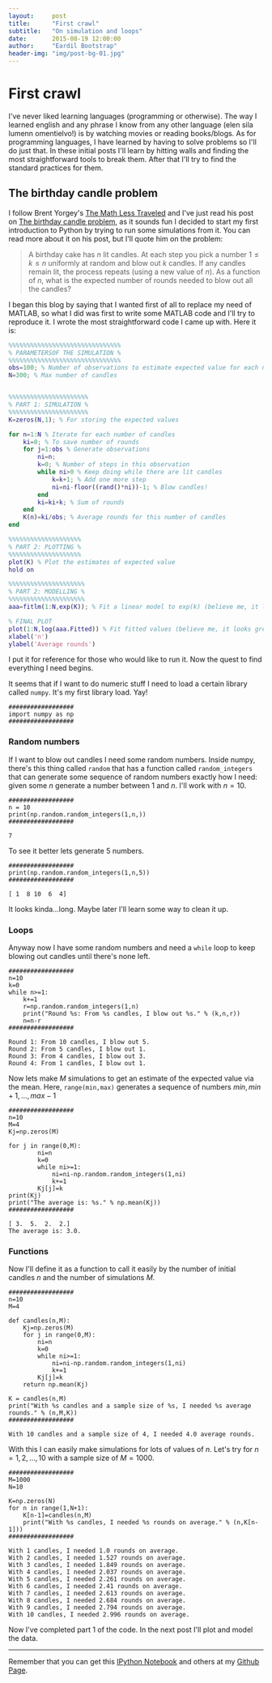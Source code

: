 ```yaml
---
layout:     post
title:      "First crawl"
subtitle:   "On simulation and loops"
date:       2015-08-19 12:00:00
author:     "Eardil Bootstrap"
header-img: "img/post-bg-01.jpg"
---
```


# First crawl

I've never liked learning languages (programming or otherwise). The way I learned english and any phrase I know from any other language (elen sila lumenn omentielvo!) is by watching movies or reading books/blogs. As for programming languages, I have learned by having to solve problems so I'll do just that. In these initial posts I'll learn by hitting walls and finding the most straightforward tools to break them. After that I'll try to find the standard practices for them.

## The birthday candle problem
I follow Brent Yorgey's [The Math Less Traveled](http://mathlesstraveled.com/) and I've just read his post on [The birthday candle problem](http://mathlesstraveled.com/2015/08/07/the-birthday-candle-problem/), as it sounds fun I decided to start my first introduction to Python by trying to run some simulations from it. You can read more about it on his post, but I'll quote him on the problem:

>A birthday cake has $n$ lit candles. At each step you pick a number $1 \leq k \leq n$ uniformly at random and blow out $k$ candles. If any candles remain lit, the process repeats (using a new value of $n$). As a function of $n$, what is the expected number of rounds needed to blow out all the candles?

I began this blog by saying that I wanted first of all to replace my need of MATLAB, so what I did was first to write some MATLAB code and I'll try to reproduce it. I wrote the most straightforward code I came up with. Here it is:

``` Matlab
%%%%%%%%%%%%%%%%%%%%%%%%%%%%%%%
% PARAMETERSOF THE SIMULATION %
%%%%%%%%%%%%%%%%%%%%%%%%%%%%%%%
obs=100; % Number of observations to estimate expected value for each n
N=300; % Max number of candles


%%%%%%%%%%%%%%%%%%%%%%
% PART 1: SIMULATION %
%%%%%%%%%%%%%%%%%%%%%%
K=zeros(N,1); % For storing the expected values

for n=1:N % Iterate for each number of candles
    ki=0; % To save number of rounds
    for j=1:obs % Generate observations
        ni=n;
        k=0; % Number of steps in this observation
        while ni>0 % Keep doing while there are lit candles
            k=k+1; % Add one more step
            ni=ni-floor((rand()*ni))-1; % Blow candles!
        end
        ki=ki+k; % Sum of rounds
    end
    K(n)=ki/obs; % Average rounds for this number of candles
end

%%%%%%%%%%%%%%%%%%%%
% PART 2: PLOTTING %
%%%%%%%%%%%%%%%%%%%%
plot(K) % Plot the estimates of expected value
hold on

%%%%%%%%%%%%%%%%%%%%%
% PART 2: MODELLING %
%%%%%%%%%%%%%%%%%%%%%
aaa=fitlm(1:N,exp(K)); % Fit a linear model to exp(k) (believe me, it looks logaritmic)

% FINAL PLOT
plot(1:N,log(aaa.Fitted)) % Fit fitted values (believe me, it looks great)
xlabel('n')
ylabel('Average rounds')
```

I put it for reference for those who would like to run it. Now the quest to find everything I need begins.

It seems that if I want to do numeric stuff I need to load a certain library called `numpy`. It's my first library load. Yay!


    ##################
    import numpy as np
    ##################

### Random numbers
If I want to blow out candles I need some random numbers. Inside numpy, there's this thing called `random` that has a function called `random_integers` that can generate some sequence of random numbers exactly how I need: given some $n$ generate a number between $1$ and $n$. I'll work with $n=10$.


    ##################
    n = 10
    print(np.random.random_integers(1,n,))
    ##################

    7
    

To see it better lets generate 5 numbers.


    ##################
    print(np.random.random_integers(1,n,5))
    ##################

    [ 1  8 10  6  4]
    

It looks kinda...long. Maybe later I'll learn some way to clean it up.

### Loops
Anyway now I have some random numbers and need a `while` loop to keep blowing out candles until there's none left.


    ##################
    n=10
    k=0
    while n>=1:
        k+=1
        r=np.random.random_integers(1,n)
        print("Round %s: From %s candles, I blow out %s." % (k,n,r))
        n=n-r
    ##################

    Round 1: From 10 candles, I blow out 5.
    Round 2: From 5 candles, I blow out 1.
    Round 3: From 4 candles, I blow out 3.
    Round 4: From 1 candles, I blow out 1.
    

Now lets make $M$ simulations to get an estimate of the expected value via the mean. Here, `range(min,max)` generates a sequence of numbers $min, min+1,\dots,max-1$


    ##################
    n=10
    M=4
    Kj=np.zeros(M)
    
    for j in range(0,M):
            ni=n
            k=0
            while ni>=1:
                ni=ni-np.random.random_integers(1,ni)
                k+=1
            Kj[j]=k
    print(Kj)
    print("The average is: %s." % np.mean(Kj))
    ##################

    [ 3.  5.  2.  2.]
    The average is: 3.0.
    

### Functions
Now I'll define it as a function to call it easily by the number of initial candles $n$ and the number of simulations $M$.


    ##################
    n=10
    M=4
    
    def candles(n,M):
        Kj=np.zeros(M)
        for j in range(0,M):
            ni=n
            k=0
            while ni>=1:
                ni=ni-np.random.random_integers(1,ni)
                k+=1
            Kj[j]=k
        return np.mean(Kj)
    
    K = candles(n,M)
    print("With %s candles and a sample size of %s, I needed %s average rounds." % (n,M,K))
    ##################

    With 10 candles and a sample size of 4, I needed 4.0 average rounds.
    

With this I can easily make simulations for lots of values of $n$. Let's try for $n=1,2,\dots,10$ with a sample size of $M=1000$. 


    ##################
    M=1000
    N=10
    
    K=np.zeros(N)
    for n in range(1,N+1):
        K[n-1]=candles(n,M)
        print("With %s candles, I needed %s rounds on average." % (n,K[n-1]))
    ##################

    With 1 candles, I needed 1.0 rounds on average.
    With 2 candles, I needed 1.527 rounds on average.
    With 3 candles, I needed 1.849 rounds on average.
    With 4 candles, I needed 2.037 rounds on average.
    With 5 candles, I needed 2.261 rounds on average.
    With 6 candles, I needed 2.41 rounds on average.
    With 7 candles, I needed 2.613 rounds on average.
    With 8 candles, I needed 2.684 rounds on average.
    With 9 candles, I needed 2.794 rounds on average.
    With 10 candles, I needed 2.996 rounds on average.
    

Now I've completed part 1 of the code. In the next post I'll plot and model the data.

---

Remember that you can get this [IPython Notebook](https://github.com/eardil/Blog_Code/blob/master/2015-08-20-first-crawl/2015-08-20-first-crawl.ipynb) and others at my [Github Page](https://github.com/eardil).
